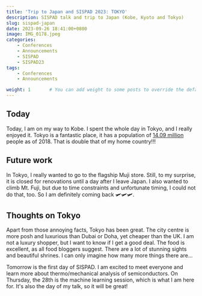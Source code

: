 ```yaml
---
title: 'Trip to Japan and SISPAD 2023: TOKYO'
description: SISPAD talk and trip to Japan (Kobe, Kyoto and Tokyo)
slug: sispad-japan
date: 2023-09-26 18:41:00+0800
image: IMG_0178.jpeg
categories:
    - Conferences
    - Announcements
    - SISPAD
    - SISPAD23
tags:
    - Conferences
    - Announcements

weight: 1       # You can add weight to some posts to override the default sorting (date descending)
---
```


## Today 

Today, I am on my way to Kobe. I spent the whole day in Tokyo, and I really enjoyed it. Tokyo is a fantastic place, it has a population of [14.09 million](https://en.wikipedia.org/wiki/Tokyo) people as of 2018. That is double that of my home country!!!

## Future work 

In Tokyo, I really wanted to go to the flagship Muji store. Still, to my surprise, it is closed for renovations until a day after I leave Japan. I also wanted to climb Mt. Fuji, but due to time constraints and unfortunate timing, I could not do that, too. So I am definitely coming back 🛩🛩🛩.

## Thoughts on Tokyo 

Apart from those annoying facts, Tokyo has been great. The city centre is more posh and luxurious than Dubai or Doha, yet cheaper than the UK. I am not a luxury shopper, but I want to know if I get a good deal. The food is excellent, as all food bloggers suggest. There are a lot of stunning sights and beautiful shrines. I can only imagine how many more things there are...

Tomorrow is the first day of SISPAD. I am excited to meet everyone and learn more about thermo/mechanical analysis of semiconductors. On Thursday, the 28th is the machine learning session, which is what I am here for. It's also the day of my talk, so it will be great!
